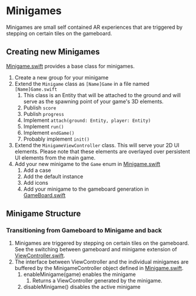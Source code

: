 #  Minigames

Minigames are small self contained AR experiences that are triggered by stepping on certain tiles on the gameboard.

## Creating new Minigames
[Minigame.swift](Minigame.swift) provides a base class for minigames. 

1. Create a new group for your minigame
1. Extend the `Minigame` class as `[Name]Game` in a file named `[Name]Game.swift`
    1. This class is an Entity that will be attached to the ground and will serve as the spawning point of your game's 3D elements.
    1. Publish `score`
    1. Publish `progress`
    1. Implement `attach(ground: Entity, player: Entity)`
    1. Implement `run()`
    1. Implement `endGame()`
    1. Probably implement `init()`
1. Extend the `MinigameViewController` class. This will serve your 2D UI elements. Please note that these elements are overlayed over persistent UI elements from the main game.
1. Add your new minigame to the `Game` enum in [Minigame.swift](Minigame.swift)
    1. Add a case
    1. Add the default instance
    1. Add icons
    1. Add your minigame to the gameboard generation in [GameBoard.swift](../GameBoard.swift)
    
## Minigame Structure
### Transitioning from Gameboard to Minigame and back
1. Minigames are triggered by stepping on certain tiles on the gameboard. See the switching between gameboard and minigame extension of [ViewController.swift](../ViewController.swift).
2. The interface between ViewController and the individual minigames are buffered by the MinigameController object defined in [Minigame.swift](Minigame.swift).
    1. enableMinigame(game) enables the minigame
        1. Returns a ViewController generated by the minigame.
    2. disableMinigame() disables the active minigame
